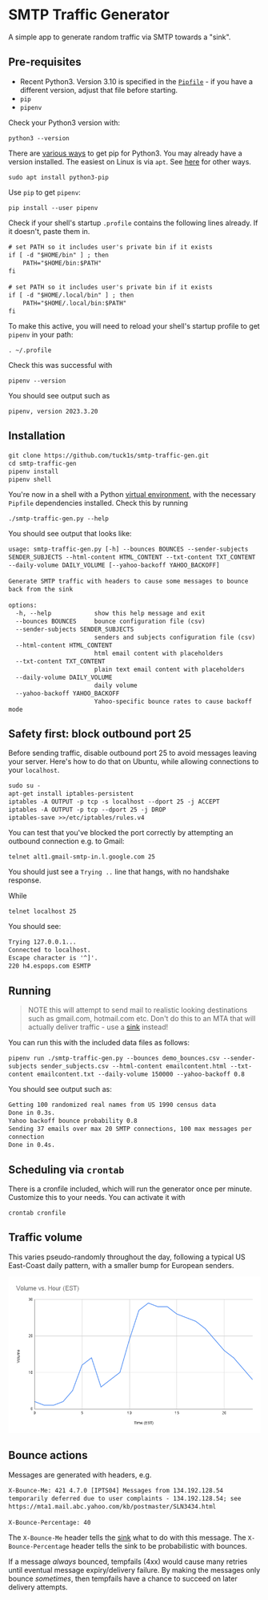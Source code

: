 # SMTP Traffic Generator

A simple app to generate random traffic via SMTP towards a "sink".

## Pre-requisites
* Recent Python3. Version 3.10 is specified in the [`Pipfile`](Pipfile) - if you have a different version, adjust that file before starting.
* `pip`
* `pipenv`

Check your Python3 version with:
```
python3 --version
```

There are [various ways](https://pip.pypa.io/en/stable/installation/) to get pip for Python3. You may already have a version installed. The easiest on Linux is via `apt`. See [here](https://pip.pypa.io/en/stable/installation/) for other ways.
```
sudo apt install python3-pip
```
Use `pip` to get `pipenv`:
```
pip install --user pipenv
```

Check if your shell's startup `.profile` contains the following lines already. If it doesn't, paste them in.

```
# set PATH so it includes user's private bin if it exists
if [ -d "$HOME/bin" ] ; then
    PATH="$HOME/bin:$PATH"
fi

# set PATH so it includes user's private bin if it exists
if [ -d "$HOME/.local/bin" ] ; then
    PATH="$HOME/.local/bin:$PATH"
fi
```

To make this active, you will need to reload your shell's startup profile to get `pipenv` in your path:
```
. ~/.profile
```
Check this was successful with
```
pipenv --version
```
You should see output such as
```
pipenv, version 2023.3.20
```

## Installation

```
git clone https://github.com/tuck1s/smtp-traffic-gen.git
cd smtp-traffic-gen
pipenv install
pipenv shell
```

You're now in a shell with a Python [virtual environment](https://docs.python-guide.org/dev/virtualenvs/), with the necessary `Pipfile` dependencies installed. Check this by running

```
./smtp-traffic-gen.py --help
```

You should see output that looks like:

```
usage: smtp-traffic-gen.py [-h] --bounces BOUNCES --sender-subjects SENDER_SUBJECTS --html-content HTML_CONTENT --txt-content TXT_CONTENT --daily-volume DAILY_VOLUME [--yahoo-backoff YAHOO_BACKOFF]

Generate SMTP traffic with headers to cause some messages to bounce back from the sink

options:
  -h, --help            show this help message and exit
  --bounces BOUNCES     bounce configuration file (csv)
  --sender-subjects SENDER_SUBJECTS
                        senders and subjects configuration file (csv)
  --html-content HTML_CONTENT
                        html email content with placeholders
  --txt-content TXT_CONTENT
                        plain text email content with placeholders
  --daily-volume DAILY_VOLUME
                        daily volume
  --yahoo-backoff YAHOO_BACKOFF
                        Yahoo-specific bounce rates to cause backoff mode
```

## Safety first: block outbound port 25

Before sending traffic,  disable outbound port 25 to avoid messages leaving your server. Here's how to do that on Ubuntu, while allowing connections to your `localhost`.
```
sudo su -
apt-get install iptables-persistent
iptables -A OUTPUT -p tcp -s localhost --dport 25 -j ACCEPT
iptables -A OUTPUT -p tcp --dport 25 -j DROP
iptables-save >>/etc/iptables/rules.v4
```

You can test that you've blocked the port correctly by attempting an outbound connection e.g. to Gmail:
```
telnet alt1.gmail-smtp-in.l.google.com 25
```
You should just see a `Trying ..` line that hangs, with no handshake response.

While
```
telnet localhost 25
```
You should see:

```
Trying 127.0.0.1...
Connected to localhost.
Escape character is '^]'.
220 h4.espops.com ESMTP
```

## Running

> NOTE this will attempt to send mail to realistic looking destinations such as gmail.com, hotmail.com etc. Don't do this to an MTA that will actually deliver traffic - use a [sink](https://github.com/tuck1s/halon-sink) instead!

You can run this with the included data files as follows:
```
pipenv run ./smtp-traffic-gen.py --bounces demo_bounces.csv --sender-subjects sender_subjects.csv --html-content emailcontent.html --txt-content emailcontent.txt --daily-volume 150000 --yahoo-backoff 0.8
```

You should see output such as:

```
Getting 100 randomized real names from US 1990 census data
Done in 0.3s.
Yahoo backoff bounce probability 0.8
Sending 37 emails over max 20 SMTP connections, 100 max messages per connection
Done in 0.4s.
```

## Scheduling via `crontab`

There is a cronfile included, which will run the generator once per minute. Customize this to your needs. You can activate it with

```
crontab cronfile
```

## Traffic volume

This varies pseudo-randomly throughout the day, following a typical US East-Coast daily pattern, with a smaller bump for European senders.

![image](images/daily_traffic.png)

## Bounce actions

Messages are generated with headers, e.g.

```
X-Bounce-Me: 421 4.7.0 [IPTS04] Messages from 134.192.128.54 temporarily deferred due to user complaints - 134.192.128.54; see https://mta1.mail.abc.yahoo.com/kb/postmaster/SLN3434.html

X-Bounce-Percentage: 40
```

The `X-Bounce-Me` header tells the [sink](https://github.com/tuck1s/halon-sink) what to do with this message.
The `X-Bounce-Percentage` header tells the sink to be probabilistic with bounces.

If a message _always_ bounced, tempfails (4xx) would cause many retries until eventual message expiry/delivery failure.
By making the messages only bounce _sometimes_, then tempfails have a chance to succeed on later delivery attempts.
